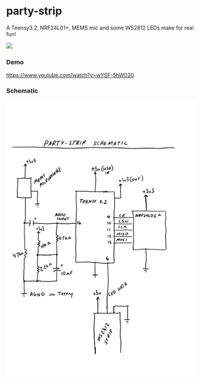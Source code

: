# party-strip
A Teensy3.2, NRF24L01+, MEMS mic and some WS2812 LEDs make for real fun!

<img src="images/party-strip.jpg" width="600" />

### Demo
https://www.youtube.com/watch?v=wYSF-5hW020

### Schematic
<img src="images/party-strip-sch.png" width="600" />

